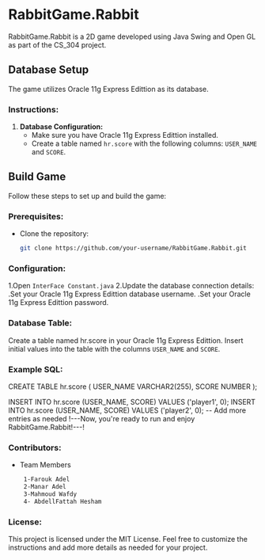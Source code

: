 # RabbitGame.Rabbit

RabbitGame.Rabbit is a 2D game developed using Java Swing and Open GL as part of the CS_304 project.

## Database Setup

The game utilizes Oracle  11g Express Edittion as its database.

### Instructions:

1. **Database Configuration:**
   - Make sure you have Oracle  11g Express Edittion installed.
   - Create a table named `hr.score` with the following columns: `USER_NAME` and `SCORE`.

## Build Game

Follow these steps to set up and build the game:

### Prerequisites:

- Clone the repository:
  ```bash
  git clone https://github.com/your-username/RabbitGame.Rabbit.git

### Configuration:
1.Open `InterFace Constant.java`
2.Update the database connection details:
    .Set your Oracle 11g Express Edittion database username.
    .Set your Oracle 11g Express Edittion password.
### Database Table:
Create a table named hr.score in your Oracle  11g Express Edittion.
Insert initial values into the table with the columns `USER_NAME` and `SCORE`.

### Example SQL:
   
   CREATE TABLE hr.score (
       USER_NAME VARCHAR2(255),
       SCORE NUMBER
   );

INSERT INTO hr.score (USER_NAME, SCORE) VALUES ('player1', 0);
INSERT INTO hr.score (USER_NAME, SCORE) VALUES ('player2', 0);
-- Add more entries as needed
!---Now, you're ready to run and enjoy RabbitGame.Rabbit!---!
### Contributors:
   - Team Members
     ```bash
      1-Farouk Adel
      2-Manar Adel
      3-Mahmoud Wafdy
      4- AbdellFattah Hesham

### License:
This project is licensed under the MIT License.
Feel free to customize the instructions and add more details as needed for your project.

